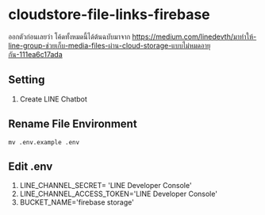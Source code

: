 # cloudstore-file-links-firebase
ออกตัวก่อนเลยว่า โค้ดทั้งหมดนี้ได้ต้นฉบับมาจาก
https://medium.com/linedevth/มาทำให้-line-group-ช่วยเก็บ-media-files-ผ่าน-cloud-storage-แบบไม่หมดอายุกัน-111ea6c17ada

## Setting
1. Create LINE Chatbot


## Rename File Environment
```
mv .env.example .env
```

## Edit .env
1. LINE_CHANNEL_SECRET= 'LINE Developer Console'
2. LINE_CHANNEL_ACCESS_TOKEN='LINE Developer Console'
3. BUCKET_NAME='firebase storage'